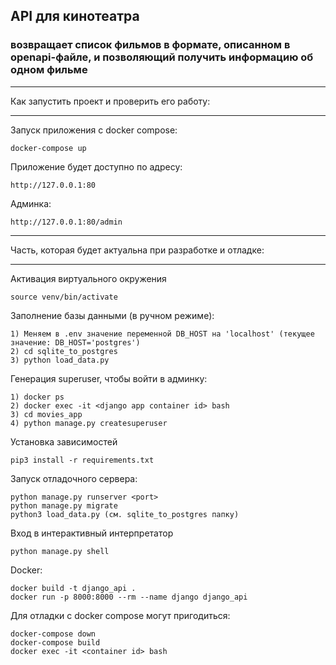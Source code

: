 ## API для кинотеатра 
### возвращает список фильмов в формате, описанном в openapi-файле, и позволяющий получить информацию об одном фильме

____________________________________________________________________________
Как запустить проект и проверить его работу:
____________________________________________________________________________
Запуск приложения с docker compose:
```
docker-compose up
```

Приложение будет доступно по адресу:
```
http://127.0.0.1:80
```

Админка:
```
http://127.0.0.1:80/admin
```

____________________________________________________________________________
Часть, которая будет актуальна при разработке и отладке:
____________________________________________________________________________
Активация виртуального окружения
```
source venv/bin/activate
```

Заполнение базы данными (в ручном режиме):
```
1) Меняем в .env значение переменной DB_HOST на 'localhost' (текущее значение: DB_HOST='postgres')
2) cd sqlite_to_postgres
3) python load_data.py
```

Генерация superuser, чтобы войти в админку:
```
1) docker ps
2) docker exec -it <django app container id> bash
3) cd movies_app
4) python manage.py createsuperuser
```

Установка зависимостей
```
pip3 install -r requirements.txt
```

Запуск отладочного сервера:
```
python manage.py runserver <port>
python manage.py migrate
python3 load_data.py (см. sqlite_to_postgres папку)
```

Вход в интерактивный интерпретатор
```
python manage.py shell
```
Docker:
```
docker build -t django_api .
docker run -p 8000:8000 --rm --name django django_api
```

Для отладки c docker compose могут пригодиться:
```
docker-compose down
docker-compose build
docker exec -it <container id> bash
```
